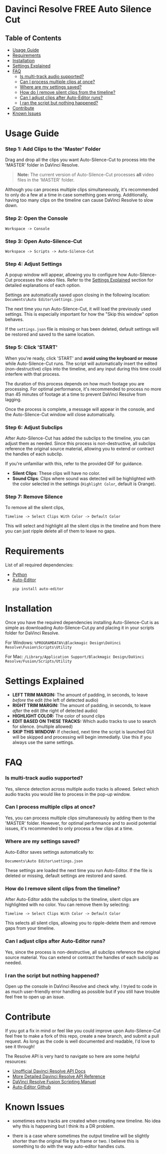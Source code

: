 <!-- omit in toc -->
# Davinci Resolve FREE Auto Silence Cut
<!-- add summary here -->
<!-- mention nondestructive -->

<!-- omit in toc -->
## Table of Contents
- [Usage Guide](#usage-guide)
- [Requirements](#requirements)
- [Installation](#installation)
- [Settings Explained](#settings-explained)
- [FAQ](#faq)
    - [Is multi-track audio supported?](#is-multi-track-audio-supported)
    - [Can I process multiple clips at once?](#can-i-process-multiple-clips-at-once)
    - [Where are my settings saved?](#where-are-my-settings-saved)
    - [How do I remove silent clips from the timeline?](#how-do-i-remove-silent-clips-from-the-timeline)
    - [Can I adjust clips after Auto-Editor runs?](#can-i-adjust-clips-after-auto-editor-runs)
    - [I ran the script but nothing happened?](#i-ran-the-script-but-nothing-happened)
- [Contribute](#contribute)
- [Known Issues](#known-issues)

# Usage Guide

<!-- omit in toc -->
### Step 1: Add Clips to the 'Master' Folder
Drag and drop all the clips you want Auto-Silence-Cut to process into the 'MASTER' folder in DaVinci Resolve. 

> **Note:** The current version of Auto-Silence-Cut processes **all** video files in the 'MASTER' folder.

Although you can process multiple clips simultaneously, it's recommended to only do a few at a time in case something goes wrong. Additionally, having too many clips on the timeline can cause DaVinci Resolve to slow down.

<!-- omit in toc -->
### Step 2: Open the Console
    Workspace -> Console

<!-- omit in toc -->
### Step 3: Open Auto-Silence-Cut
    Workspace -> Scripts -> Auto-Silence-Cut

<!-- omit in toc -->
### Step 4: Adjust Settings
A popup window will appear, allowing you to configure how Auto-Silence-Cut processes the video files. Refer to the [Settings Explained](#settings-explained) section for detailed explanations of each option.

Settings are automatically saved upon closing in the following location: `Documents\Auto Editor\settings.json`

The next time you run Auto-Silence-Cut, it will load the previously used settings. This is especially important for how the "Skip this window" option behaves.

If the `settings.json` file is missing or has been deleted, default settings will be restored and saved to the same location.

<!-- omit in toc -->
### Step 5: Click 'START'
When you're ready, click 'START' and **avoid using the keyboard or mouse** while Auto-Silence-Cut runs. The script will automatically insert the edited (non-destructive) clips into the timeline, and any input during this time could interfere with that process.

The duration of this process depends on how much footage you are processing. For optimal performance, it's recommended to process no more than 45 minutes of footage at a time to prevent DaVinci Resolve from lagging.

Once the process is complete, a message will appear in the console, and the Auto-Silence-Cut window will close automatically.

<!-- omit in toc -->
### Step 6: Adjust Subclips
After Auto-Silence-Cut has added the subclips to the timeline, you can adjust them as needed. Since this process is non-destructive, all subclips reference the original source material, allowing you to extend or contract the handles of each subclip.

If you're unfamiliar with this, refer to the provided GIF for guidance.

- **Silent Clips**: These clips will have no color.
- **Sound Clips**: Clips where sound was detected will be highlighted with the color selected in the settings (`Highlight Color`, default is Orange).

<!-- omit in toc -->
### Step 7: Remove Silence
To remove all the silent clips,

    Timeline -> Select Clips With Color -> Default Color

This will select and highlight all the silent clips in the timeline and from there you can just ripple delete all of them to leave no gaps.


# Requirements

List of all required dependencies:

- [Python](https://www.python.org/downloads/)
- [Auto-Editor](https://github.com/WyattBlue/auto-editor)
  ```
  pip install auto-editor
  ```

# Installation
Once you have the required dependencies installing Auto-Silence-Cut is as simple as downloading Auto-Silence-Cut.py and placing it in your scripts folder for DaVinci Resolve.

For Windows: `%PROGRAMDATA%\Blackmagic Design\DaVinci Resolve\Fusion\Scripts\Utility`

For Mac: `/Library/Application Support/Blackmagic Design/DaVinci Resolve/Fusion/Scripts/Utility`


# Settings Explained
- **LEFT TRIM MARGIN:** The amount of padding, in seconds, to leave *before* the edit (the left of detected audio)
- **RIGHT TRIM MARGIN:** The amount of padding, in seconds, to leave *after* the edit (the right of detected audio)
- **HIGHLIGHT COLOR:** The color of sound clips
- **EDIT BASED ON THESE TRACKS:** Which audio tracks to use to search for silence. (multiple allowed)
- **SKIP THIS WINDOW:** If checked, next time the script is launched GUI will be skipped and processing will begin immediatly. Use this if you always use the same settings.

# FAQ

### Is multi-track audio supported?
Yes, silence detection across multiple audio tracks is allowed. Select which audio tracks you would like to process in the pop-up window.


### Can I process multiple clips at once?
Yes, you can process multiple clips simultaneously by adding them to the 'MASTER' folder. However, for optimal performance and to avoid potential issues, it's recommended to only process a few clips at a time.

### Where are my settings saved?
Auto-Editor saves settings automatically to:

    Documents\Auto Editor\settings.json

These settings are loaded the next time you run Auto-Editor. If the file is deleted or missing, default settings are restored and saved.

### How do I remove silent clips from the timeline?
After Auto-Editor adds the subclips to the timeline, silent clips are highlighted with no color. You can remove them by selecting:

    Timeline -> Select Clips With Color -> Default Color

This selects all silent clips, allowing you to ripple-delete them and remove gaps from your timeline.

### Can I adjust clips after Auto-Editor runs?
Yes, since the process is non-destructive, all subclips reference the original source material. You can extend or contract the handles of each subclip as needed.

### I ran the script but nothing happened?
Open up the console in DaVinci Resolve and check why. I tryied to code in as much user-friendly error handling as possible but if you still have trouble feel free to open up an issue.

# Contribute
If you got a fix in mind or feel like you could improve upon Auto-Silence-Cut feel free to make a fork of this repo, create a new branch, and submit a pull request. As long as the code is well documented and readable, I'd love to see it through!

The Resolve API is very hard to navigate so here are some helpful resources:
- [Unofficial Davinci Resolve API Docs](https://deric.github.io/DaVinciResolve-API-Docs/)
- [More Detailed Davinci Resolve API Reference](https://resolvedevdoc.readthedocs.io/en/latest/API_basic.html)
- [DaVinci Resolve Fusion Scripting Manuel](https://documents.blackmagicdesign.com/UserManuals/Fusion8_Scripting_Guide.pdf)
- [Auto-Editor Github](https://github.com/WyattBlue/auto-editor)

# Known Issues

- sometimes extra tracks are created when creating new timeline. No idea why this is happening but I think its a DR problem.

- there is a case where sometimes the output timeline will be slightly shorter than the original file by a frame or two. I believe this is something to do with the way auto-editor handles cuts.